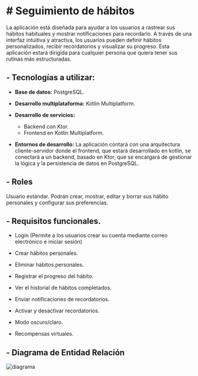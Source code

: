 # # Seguimiento de hábitos

La aplicación está diseñada para ayudar a los usuarios a rastrear sus hábitos habituales y mostrar notificaciones para recordarlo. A través de una interfaz intuitiva y atractiva, los usuarios pueden definir hábitos personalizados, recibir recordatorios y visualizar su progreso. Esta aplicación estará dirigida para cualquier persona que quiera tener sus rutinas más estructuradas.

##  -   **Tecnologías a utilizar:**
-   **Base de datos:** PostgreSQL.
   
-  **Desarrollo multiplataforma:** Kotlin Multiplatform.
    
-  **Desarrollo de servicios:**
    -   Backend con Ktor.
    -   Frontend en Kotlin Multiplatform.
    
-   **Entornos de desarrollo:**
     La aplicación contará con una arquitectura cliente-servidor donde el frontend, que estará desarrollado en kotlin, se conectará a un backend, basado en Ktor, que se encargará de gestionar la lógica y la persistencia de datos en PostgreSQL.
     
##  -   **Roles**
Usuario estándar. Podrán crear, mostrar, editar y borrar sus hábito personales y configurar sus preferencias.

## -   **Requisitos funcionales.**
-   Login (Permite a los usuarios crear su cuenta mediante correo electrónico e iniciar sesión)
    
-   Crear hábitos personales.
    
-   Eliminar hábitos personales.
    
-   Registrar el progreso del hábito.
    
-   Ver el historial de hábitos completados.
    
-   Enviar notificaciones de recordatorios.
    
-   Activar y desactivar recordatorios.
    
-   Modo oscuro/claro.
    
-   Recompensas virtuales.

## -   **Diagrama de Entidad Relación**

![diagrama](https://github.com/user-attachments/assets/2f6a9a8e-9f9b-4500-8088-dc3a81bc0255)
